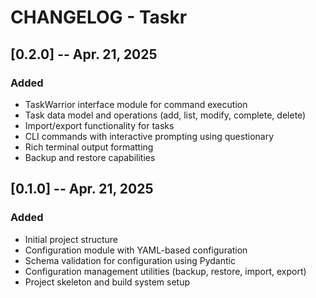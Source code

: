 # CHANGELOG - Taskr

## [0.2.0] -- Apr. 21, 2025

### Added
- TaskWarrior interface module for command execution
- Task data model and operations (add, list, modify, complete, delete)
- Import/export functionality for tasks
- CLI commands with interactive prompting using questionary
- Rich terminal output formatting
- Backup and restore capabilities

## [0.1.0] -- Apr. 21, 2025

### Added
- Initial project structure
- Configuration module with YAML-based configuration
- Schema validation for configuration using Pydantic
- Configuration management utilities (backup, restore, import, export)
- Project skeleton and build system setup
